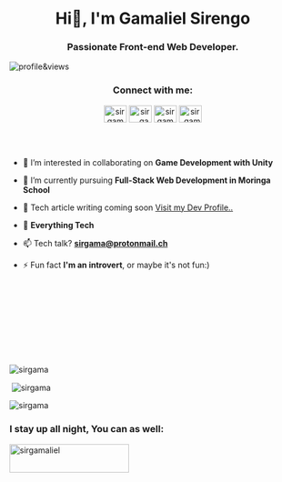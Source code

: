 <h1 align="center">Hi👋, I'm Gamaliel Sirengo</h1>
<h3 align="center">Passionate Front-end Web Developer.</h3>

<p align="left"> <img src="https://komarev.com/ghpvc/?username=sirgama&style=for-the-badge&label="" alt="profile&views"/></p>

<p align="right"> </p>
<h3 align="center">Connect with me:</h3>
<p align="center">
<!-- <a href="https://codepen.io/sirgama" target="blank"><img align="center" src="https://raw.githubusercontent.com/rahuldkjain/github-profile-readme-generator/master/src/images/icons/Social/codepen.svg" alt="sirgama" height="30" width="40" /></a> -->
<a href="https://dev.to/sirgama" target="blank"><img align="center" src="https://raw.githubusercontent.com/rahuldkjain/github-profile-readme-generator/master/src/images/icons/Social/devto.svg" alt="sirgama" height="30" width="40" /></a>
<a href="https://twitter.com/sir__gama" target="blank"><img align="center" src="https://raw.githubusercontent.com/rahuldkjain/github-profile-readme-generator/master/src/images/icons/Social/twitter.svg" alt="sir__gama" height="30" width="40" /></a>
<a href="https://linkedin.com/in/sirgama" target="blank"><img align="center" src="https://raw.githubusercontent.com/rahuldkjain/github-profile-readme-generator/master/src/images/icons/Social/linked-in-alt.svg" alt="sirgama" height="30" width="40" /></a>
<!-- <a href="https://stackoverflow.com/users/15053785" target="blank"><img align="center" src="https://raw.githubusercontent.com/rahuldkjain/github-profile-readme-generator/master/src/images/icons/Social/stack-overflow.svg" alt="15053785" height="30" width="40" /></a>-->
<a href="https://instagram.com/sir_gamaliel" target="blank"><img align="center" src="https://raw.githubusercontent.com/rahuldkjain/github-profile-readme-generator/master/src/images/icons/Social/instagram.svg" alt="sir_gamaliel" height="30" width="40" /></a>
 
</p><br><br>

- 🔭 I’m interested in collaborating on **Game Development with Unity**

- 🌱 I’m currently pursuing **Full-Stack Web Development in Moringa School**
<!-- - 👨‍💻 All of my projects are available at [Github](https://sirgama.github.io/Portfolio-v1.0) -->
- 📝 Tech article writing coming soon [Visit my Dev Profile..](https://dev.to/sirgama)

- 💬 **Everything Tech**

- 📫 Tech talk? **sirgama@protonmail.ch**

- ⚡ Fun fact **I'm an introvert**, or maybe it's not fun:)


<br><br><br>


<!-- <h3 align="left">Languages and Tools:</h3>
<p align="center"> <a href="https://www.blender.org/" target="_blank" rel="noreferrer"> <img src="https://download.blender.org/branding/community/blender_community_badge_white.svg" alt="blender" width="40" height="40"/> </a> <a href="https://getbootstrap.com" target="_blank" rel="noreferrer"> <img src="https://raw.githubusercontent.com/devicons/devicon/master/icons/bootstrap/bootstrap-plain-wordmark.svg" alt="bootstrap" width="40" height="40"/> </a> </a> <a href="https://www.w3schools.com/cs/" target="_blank" rel="noreferrer"> <img src="https://raw.githubusercontent.com/devicons/devicon/master/icons/csharp/csharp-original.svg" alt="csharp" width="40" height="40"/> </a> <a href="https://www.w3schools.com/css/" target="_blank" rel="noreferrer"> <img src="https://raw.githubusercontent.com/devicons/devicon/master/icons/css3/css3-original-wordmark.svg" alt="css3" width="40" height="40"/> </a> </a> <a href="https://www.figma.com/" target="_blank" rel="noreferrer"> <img src="https://www.vectorlogo.zone/logos/figma/figma-icon.svg" alt="figma" width="40" height="40"/> </a> <a href="https://git-scm.com/" target="_blank" rel="noreferrer"> <img src="https://www.vectorlogo.zone/logos/git-scm/git-scm-icon.svg" alt="git" width="40" height="40"/> </a> <a href="https://www.w3.org/html/" target="_blank" rel="noreferrer"> <img src="https://raw.githubusercontent.com/devicons/devicon/master/icons/html5/html5-original-wordmark.svg" alt="html5" width="40" height="40"/> </a> <a href="https://developer.mozilla.org/en-US/docs/Web/JavaScript" target="_blank" rel="noreferrer"> <img src="https://raw.githubusercontent.com/devicons/devicon/master/icons/javascript/javascript-original.svg" alt="javascript" width="40" height="40"/> </a> <a href="https://www.linux.org/" target="_blank" rel="noreferrer"> <img src="https://raw.githubusercontent.com/devicons/devicon/master/icons/linux/linux-original.svg" alt="linux" width="40" height="40"/> </a> <a href="https://materializecss.com/" target="_blank" rel="noreferrer"> <img src="https://raw.githubusercontent.com/prplx/svg-logos/5585531d45d294869c4eaab4d7cf2e9c167710a9/svg/materialize.svg" alt="materialize" width="40" height="40"/> </a> <a href="https://www.mysql.com/" target="_blank" rel="noreferrer"> <img src="https://raw.githubusercontent.com/devicons/devicon/master/icons/mysql/mysql-original-wordmark.svg" alt="mysql" width="40" height="40"/> </a> <a href="https://nodejs.org" target="_blank" rel="noreferrer"> <img src="https://raw.githubusercontent.com/devicons/devicon/master/icons/nodejs/nodejs-original-wordmark.svg" alt="nodejs" width="40" height="40"/> </a> <a href="https://www.photoshop.com/en" target="_blank" rel="noreferrer"> <img src="https://raw.githubusercontent.com/devicons/devicon/master/icons/photoshop/photoshop-line.svg" alt="photoshop" width="40" height="40"/> </a> <a href="https://www.postgresql.org" target="_blank" rel="noreferrer"> <img src="https://raw.githubusercontent.com/devicons/devicon/master/icons/postgresql/postgresql-original-wordmark.svg" alt="postgresql" width="40" height="40"/> </a> <a href="https://postman.com" target="_blank" rel="noreferrer"> <img src="https://www.vectorlogo.zone/logos/getpostman/getpostman-icon.svg" alt="postman" width="40" height="40"/> </a>  <a href="https://reactjs.org/" target="_blank" rel="noreferrer"> <img src="https://raw.githubusercontent.com/devicons/devicon/master/icons/react/react-original-wordmark.svg" alt="react" width="40" height="40"/> </a>  <a href="https://unity.com/" target="_blank" rel="noreferrer"> <img src="https://www.vectorlogo.zone/logos/unity3d/unity3d-icon.svg" alt="unity" width="40" height="40"/> </a> </p> -->
<br><br><br><br>


<p><img align="center" src="https://github-readme-stats.vercel.app/api/top-langs?username=sirgama&show_icons=true&locale=en&layout=compact&theme=radical" alt="sirgama" /></p>

<p>&nbsp;<img align="center" src="https://github-readme-stats.vercel.app/api?username=sirgama&show_icons=true&locale=en&theme=radical" alt="sirgama" /></p>


<p><img align="center" src="https://github-readme-streak-stats.herokuapp.com/?user=sirgama&theme=radical" alt="sirgama" /></p>
<h3 align="left">I stay up all night, You can as well:</h3>
<p><a href="https://www.buymeacoffee.com/sirgamaliel"> <img align="left" src="https://cdn.buymeacoffee.com/buttons/v2/default-yellow.png" height="50" width="210" alt="sirgamaliel" /></a></p><br><br><br><br>
